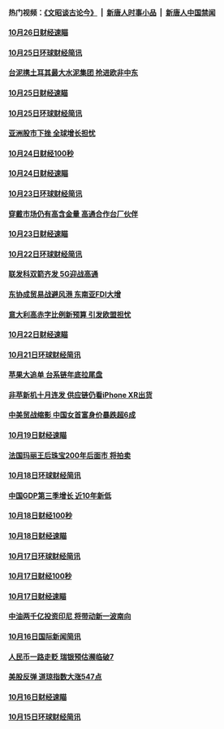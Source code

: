 #### 热门视频：[《文昭谈古论今》](https://github.com/gfw-breaker/wenzhao/blob/master/README.md?t=10290633) &nbsp;|&nbsp; [新唐人时事小品](https://github.com/gfw-breaker/ntdtv-comedy/blob/master/README.md?t=10290633) &nbsp;|&nbsp; [新唐人中国禁闻](https://github.com/gfw-breaker/ntdtv-news/blob/master/README.md?t=10290633)

#### [10月26日财经速瞄](../pages/news208/a1396948.md?t=10290633) 

#### [10月25日环球财经简讯](../pages/news208/a1396909.md?t=10290633) 

#### [台泥携土耳其最大水泥集团 抢进欧非中东](../pages/news208/a1396899.md?t=10290633) 

#### [10月25日财经速瞄](../pages/news208/a1396828.md?t=10290633) 

#### [10月25日环球财经简讯](../pages/news208/a1396771.md?t=10290633) 

#### [亚洲股市下挫 全球增长担忧](../pages/news208/a1396757.md?t=10290633) 

#### [10月24日财经100秒](../pages/news208/a1396750.md?t=10290633) 

#### [10月24日财经速瞄](../pages/news208/a1396676.md?t=10290633) 

#### [10月23日环球财经简讯](../pages/news208/a1396638.md?t=10290633) 

#### [穿戴市场仍有高含金量 高通合作台厂伙伴](../pages/news208/a1396618.md?t=10290633) 

#### [10月23日财经速瞄](../pages/news208/a1396523.md?t=10290633) 

#### [10月22日环球财经简讯](../pages/news208/a1396479.md?t=10290633) 

#### [联发科双箭齐发 5G迎战高通](../pages/news208/a1396463.md?t=10290633) 

#### [东协成贸易战避风港 东南亚FDI大增](../pages/news208/a1396462.md?t=10290633) 

#### [意大利高赤字比例新预算 引发欧盟担忧](../pages/news208/a1396344.md?t=10290633) 

#### [10月22日财经速瞄](../pages/news208/a1396383.md?t=10290633) 

#### [10月21日环球财经简讯](../pages/news208/a1396338.md?t=10290633) 

#### [苹果大追单 台系链年底拉尾盘](../pages/news208/a1396320.md?t=10290633) 

#### [非苹新机十月连发 供应链仍看iPhone XR出货](../pages/news208/a1396220.md?t=10290633) 

#### [中美贸战缩影 中国女首富身价暴跌超6成](../pages/news208/a1396150.md?t=10290633) 

#### [10月19日财经速瞄](../pages/news208/a1396078.md?t=10290633) 

#### [法国玛丽王后珠宝200年后面市 将拍卖](../pages/news208/a1396074.md?t=10290633) 

#### [10月18日环球财经简讯](../pages/news208/a1396037.md?t=10290633) 

#### [中国GDP第三季增长 近10年新低](../pages/news208/a1396032.md?t=10290633) 

#### [10月18日财经100秒](../pages/news208/a1396017.md?t=10290633) 

#### [10月18日财经速瞄](../pages/news208/a1395923.md?t=10290633) 

#### [10月17日环球财经简讯](../pages/news208/a1395879.md?t=10290633) 

#### [10月17日财经100秒](../pages/news208/a1395862.md?t=10290633) 

#### [10月17日财经速瞄](../pages/news208/a1395794.md?t=10290633) 

#### [中油两千亿投资印尼 将带动新一波南向](../pages/news208/a1395728.md?t=10290633) 

#### [10月16日国际新闻简讯](../pages/news208/a1395726.md?t=10290633) 

#### [人民币一路走贬 瑞银预估濒临破7](../pages/news208/a1395619.md?t=10290633) 

#### [美股反弹 道琼指数大涨547点](../pages/news208/a1395665.md?t=10290633) 

#### [10月16日财经速瞄](../pages/news208/a1395646.md?t=10290633) 

#### [10月15日环球财经简讯](../pages/news208/a1395588.md?t=10290633) 

